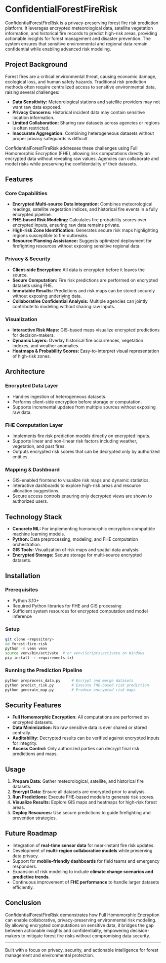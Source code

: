# ConfidentialForestFireRisk

ConfidentialForestFireRisk is a privacy-preserving forest fire risk prediction platform. It leverages encrypted meteorological data, satellite vegetation information, and historical fire records to predict high-risk areas, providing actionable insights for forest management and disaster prevention. The system ensures that sensitive environmental and regional data remain confidential while enabling advanced risk modeling.

## Project Background

Forest fires are a critical environmental threat, causing economic damage, ecological loss, and human safety hazards. Traditional risk prediction methods often require centralized access to sensitive environmental data, raising several challenges:

* **Data Sensitivity:** Meteorological stations and satellite providers may not want raw data exposed.
* **Privacy Concerns:** Historical incident data may contain sensitive location information.
* **Limited Collaboration:** Sharing raw datasets across agencies or regions is often restricted.
* **Inaccurate Aggregation:** Combining heterogeneous datasets without proper privacy safeguards is difficult.

ConfidentialForestFireRisk addresses these challenges using Full Homomorphic Encryption (FHE), allowing risk computations directly on encrypted data without revealing raw values. Agencies can collaborate and model risks while preserving the confidentiality of their datasets.

## Features

### Core Capabilities

* **Encrypted Multi-source Data Integration:** Combines meteorological readings, satellite vegetation indices, and historical fire events in a fully encrypted pipeline.
* **FHE-based Risk Modeling:** Calculates fire probability scores over encrypted inputs, ensuring raw data remains private.
* **High-risk Zone Identification:** Generates secure risk maps highlighting regions susceptible to fire outbreaks.
* **Resource Planning Assistance:** Suggests optimized deployment for firefighting resources without exposing sensitive regional data.

### Privacy & Security

* **Client-side Encryption:** All data is encrypted before it leaves the source.
* **Secure Computation:** Fire risk predictions are performed on encrypted datasets using FHE.
* **Immutable Results:** Predictions and risk maps can be stored securely without exposing underlying data.
* **Collaborative Confidential Analysis:** Multiple agencies can jointly contribute to modeling without sharing raw inputs.

### Visualization

* **Interactive Risk Maps:** GIS-based maps visualize encrypted predictions for decision-makers.
* **Dynamic Layers:** Overlay historical fire occurrences, vegetation indexes, and weather anomalies.
* **Heatmaps & Probability Scores:** Easy-to-interpret visual representation of high-risk zones.

## Architecture

### Encrypted Data Layer

* Handles ingestion of heterogeneous datasets.
* Performs client-side encryption before storage or computation.
* Supports incremental updates from multiple sources without exposing raw data.

### FHE Computation Layer

* Implements fire risk prediction models directly on encrypted inputs.
* Supports linear and non-linear risk factors including weather, vegetation, and past fires.
* Outputs encrypted risk scores that can be decrypted only by authorized entities.

### Mapping & Dashboard

* GIS-enabled frontend to visualize risk maps and dynamic statistics.
* Interactive dashboards to explore high-risk areas and resource allocation suggestions.
* Secure access controls ensuring only decrypted views are shown to authorized users.

## Technology Stack

* **Concrete ML:** For implementing homomorphic encryption-compatible machine learning models.
* **Python:** Data preprocessing, modeling, and FHE computation orchestration.
* **GIS Tools:** Visualization of risk maps and spatial data analysis.
* **Encrypted Storage:** Secure storage for multi-source encrypted datasets.

## Installation

### Prerequisites

* Python 3.10+
* Required Python libraries for FHE and GIS processing
* Sufficient system resources for encrypted computation and model inference

### Setup

```bash
git clone <repository>
cd forest-fire-risk
python -m venv venv
source venv/bin/activate  # or venv\Scripts\activate on Windows
pip install -r requirements.txt
```

### Running the Prediction Pipeline

```bash
python preprocess_data.py     # Encrypt and merge datasets
python predict_risk.py        # Execute FHE-based risk prediction
python generate_map.py        # Produce encrypted risk maps
```

## Security Features

* **Full Homomorphic Encryption:** All computations are performed on encrypted datasets.
* **Data Minimization:** No raw sensitive data is ever shared or stored centrally.
* **Auditability:** Decrypted results can be verified against encrypted inputs for integrity.
* **Access Control:** Only authorized parties can decrypt final risk predictions and maps.

## Usage

1. **Prepare Data:** Gather meteorological, satellite, and historical fire datasets.
2. **Encrypt Data:** Ensure all datasets are encrypted prior to analysis.
3. **Run Predictions:** Execute FHE-based models to generate risk scores.
4. **Visualize Results:** Explore GIS maps and heatmaps for high-risk forest areas.
5. **Deploy Resources:** Use secure predictions to guide firefighting and prevention strategies.

## Future Roadmap

* Integration of **real-time sensor data** for near-instant fire risk updates.
* Development of **multi-region collaborative models** while preserving data privacy.
* Support for **mobile-friendly dashboards** for field teams and emergency responders.
* Expansion of risk modeling to include **climate change scenarios and predictive trends**.
* Continuous improvement of **FHE performance** to handle larger datasets efficiently.

## Conclusion

ConfidentialForestFireRisk demonstrates how Full Homomorphic Encryption can enable collaborative, privacy-preserving environmental risk modeling. By allowing encrypted computations on sensitive data, it bridges the gap between actionable insights and confidentiality, empowering decision-makers to mitigate forest fire risks without compromising data security.

---

Built with a focus on privacy, security, and actionable intelligence for forest management and environmental protection.
